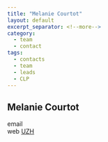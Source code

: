 ```yaml
---
title: "Melanie Courtot"
layout: default
excerpt_separator: <!--more-->
category:
  - team
  - contact
tags:
  - contacts
  - team
  - leads
  - CLP
---
```


<!--
<img style="float: right; width: 100px;" src="{{ 'assets/img/team/mcourtot.jpg'  | relative_url}}" />
-->

## Melanie Courtot 

<!--more-->

email []()  
web [UZH]()  
